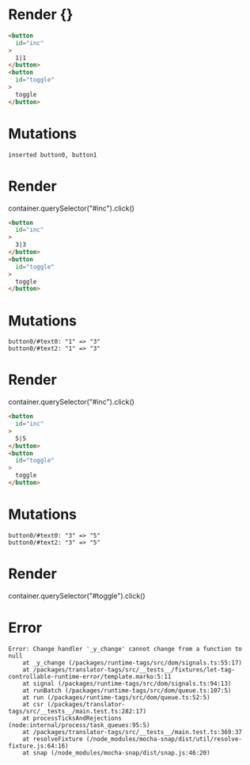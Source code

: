 # Render {}
```html
<button
  id="inc"
>
  1|1
</button>
<button
  id="toggle"
>
  toggle
</button>
```

# Mutations
```
inserted button0, button1
```


# Render 
container.querySelector("#inc").click()

```html
<button
  id="inc"
>
  3|3
</button>
<button
  id="toggle"
>
  toggle
</button>
```

# Mutations
```
button0/#text0: "1" => "3"
button0/#text2: "1" => "3"
```


# Render 
container.querySelector("#inc").click()

```html
<button
  id="inc"
>
  5|5
</button>
<button
  id="toggle"
>
  toggle
</button>
```

# Mutations
```
button0/#text0: "3" => "5"
button0/#text2: "3" => "5"
```


# Render 
container.querySelector("#toggle").click()

# Error
```
Error: Change handler '_y_change' cannot change from a function to null
    at _y_change (/packages/runtime-tags/src/dom/signals.ts:55:17)
    at /packages/translator-tags/src/__tests__/fixtures/let-tag-controllable-runtime-error/template.marko:5:11
    at signal (/packages/runtime-tags/src/dom/signals.ts:94:13)
    at runBatch (/packages/runtime-tags/src/dom/queue.ts:107:5)
    at run (/packages/runtime-tags/src/dom/queue.ts:52:5)
    at csr (/packages/translator-tags/src/__tests__/main.test.ts:282:17)
    at processTicksAndRejections (node:internal/process/task_queues:95:5)
    at /packages/translator-tags/src/__tests__/main.test.ts:369:37
    at resolveFixture (/node_modules/mocha-snap/dist/util/resolve-fixture.js:64:16)
    at snap (/node_modules/mocha-snap/dist/snap.js:46:20)
```